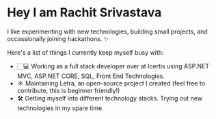 # Hey I am Rachit Srivastava

I like experimenting with new technologies, building small projects, and occassionally joining hackathons. ✨

Here's a list of things I currently keep myself busy with:

* 🏻‍💻 Working as a full stack developer over at Icertis using ASP.NET MVC, ASP.NET CORE, SQL, Front End Technologies.
* ☀️ Maintaining Letra, an open-source project I created (feel free to contribute, this is beginner friendly!)
* 🛠 Getting myself into different technology stacks. Trying out new technologies in my spare time.
